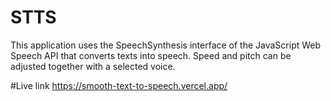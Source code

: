# STTS
This application uses the SpeechSynthesis interface of the JavaScript Web Speech API that converts texts into speech. Speed and pitch can be adjusted together with a selected voice.

#Live link
https://smooth-text-to-speech.vercel.app/
